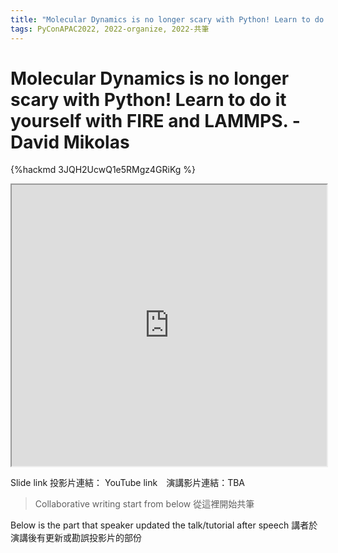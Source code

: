 ```yaml
---
title: "Molecular Dynamics is no longer scary with Python! Learn to do it yourself with FIRE and LAMMPS. - David Mikolas"
tags: PyConAPAC2022, 2022-organize, 2022-共筆
---
```


# Molecular Dynamics is no longer scary with Python! Learn to do it yourself with FIRE and LAMMPS. - David Mikolas

{%hackmd 3JQH2UcwQ1e5RMgz4GRiKg %}

<iframe src=https://app.sli.do/event/vfJvpCnMQH1ymLxcfcgbxZ height=450 width=100%></iframe>


Slide link 投影片連結：
YouTube link　演講影片連結：TBA

> Collaborative writing start from below 
> 從這裡開始共筆 

Below is the part that speaker updated the talk/tutorial after speech
講者於演講後有更新或勘誤投影片的部份